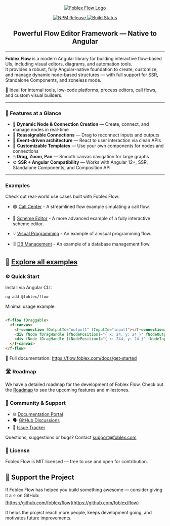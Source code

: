 <p align="center">
  <a href="https://flow.foblex.com/">
    <img style="margin: auto" src="https://github.com/user-attachments/assets/ee1d39f6-0a89-4cb9-8dee-1652aba82e69" alt="Foblex Flow Logo"/>
  </a>
</p>

<p align="center">
  <a href="https://www.npmjs.com/package/@foblex/flow">
    <img src="https://img.shields.io/npm/v/@foblex/flow.svg?logo=npm&logoColor=fff&label=Release&color=limegreen" alt="NPM Release"/>
  </a>
  <a href="https://github.com/foblex/f-flow/actions/workflows/tests-ci.yml">
    <img src="https://github.com/foblex/f-flow/actions/workflows/tests-ci.yml/badge.svg" alt="Build Status"/>
  </a>
</p>


<h2 align="center">Powerful Flow Editor Framework — Native to Angular</h2>

---

**Foblex Flow** is a modern Angular library for building interactive flow-based UIs, including visual editors, diagrams, and automation tools.  
It provides a robust, fully Angular-native foundation to create, customize, and manage dynamic node-based structures — with full support for SSR, Standalone Components, and zoneless mode.

🔧 Ideal for internal tools, low-code platforms, process editors, call flows, and custom visual builders.

---

### 🚀 Features at a Glance

- 🧩 **Dynamic Node & Connection Creation** — Create, connect, and manage nodes in real-time
- 🔄 **Reassignable Connections** — Drag to reconnect inputs and outputs
- 🧠 **Event-driven architecture** — React to user interaction via clean APIs
- 🎨 **Customizable Templates** — Use your own components for nodes and connections
- 🖱 **Drag, Zoom, Pan** — Smooth canvas navigation for large graphs
- ⚙️ **SSR + Angular Compatibility** — Works with Angular 12+, SSR, Standalone Components, and Composition API

---

### Examples

Check out real-world use cases built with Foblex Flow:

- 🟢 [Call Center](https://github.com/Foblex/f-flow-example) - A streamlined flow example simulating a call flow.

- 🧱 [Scheme Editor](https://github.com/Foblex/f-scheme-editor) - A more advanced example of a fully interactive scheme editor.

- 💡 [Visual Programming](https://flow.foblex.com/examples/f-visual-programming-flow/) - An example of a visual programming flow.

- 🗄 [DB Management](https://flow.foblex.com/examples/f-db-management-flow/) - An example of a database management flow.

🔗 [Explore all examples](https://flow.foblex.com/examples/overview)
---

### ⚙️ Quick Start

Install via Angular CLI:

```bash
ng add @foblex/flow
```

Minimal usage example:

```html

<f-flow fDraggable>
  <f-canvas>
    <f-connection fOutputId="output1" fInputId="input1"></f-connection>
    <div fNode fDragHandle [fNodePosition]="{ x: 24, y: 24 }" fNodeOutput fOutputId="output1" fOutputConnectableSide="right"> Drag me</div>
    <div fNode fDragHandle [fNodePosition]="{ x: 244, y: 24 }" fNodeInput fInputId="input1" fInputConnectableSide="left"> Drag me</div>
  </f-canvas>
</f-flow>
```

📘 Full documentation: https://flow.foblex.com/docs/get-started

### 🛣 Roadmap

We have a detailed roadmap for the development of Foblex Flow. Check out the [Roadmap](./ROADMAP.md) to see the upcoming features and milestones.

### 💬 Community & Support
-	🌐 [Documentation Portal](https://flow.foblex.com)
-	🗣 [GitHub Discussions](https://github.com/Foblex/f-flow/discussions)
-	🐞 [Issue Tracker](https://github.com/Foblex/f-flow/issues)

Questions, suggestions or bugs? Contact support@foblex.com

### 📄 License

Foblex Flow is MIT licensed — free to use and open for contribution.

## 💬 Support the Project

If Foblex Flow has helped you build something awesome — consider giving it a ⭐️ on GitHub:  
[https://github.com/foblex/flow](https://github.com/foblex/flow)

It helps the project reach more people, keeps development going, and motivates future improvements.

